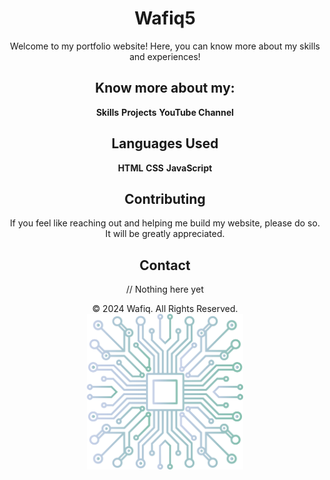 <div align="center">

# Wafiq5

Welcome to my portfolio website! Here, you can know more about my skills and experiences!

## Know more about my:

**Skills**
**Projects**
**YouTube Channel**

## Languages Used

**HTML**
**CSS**
**JavaScript**

## Contributing

If you feel like reaching out and helping me build my website, please do so. It will be greatly appreciated.

## Contact

// Nothing here yet


© 2024 Wafiq. All Rights Reserved. <br>
<img src="Pictures/Pic%20-%201%20(Landing%20%7BCPU%20CHIP%7D).svg" alt="Landing Image" width="250">

</div>
